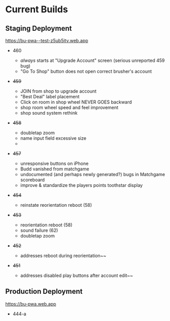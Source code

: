 # Current Builds

## Staging Deployment

https://bu-pwa--test-z5ub5itv.web.app 

- 460
  - _always_ starts at "Upgrade Account" screen (serious unreported 459 bug)
  - "Go To Shop" button does not open correct brusher's account

- ~~459~~ 
  - JOIN from shop to upgrade account
  - "Best Deal" label placement
  - Click on room in shop wheel NEVER GOES backward
  - shop room wheel speed and feel improvement
  - shop sound system rethink
 
- ~~458~~
  - doubletap zoom
  - name input field excessive size
  - 
- ~~457~~
  - unresponsive buttons on iPhone
  - Budd vanished from matchgame
  - undocumented (and perhaps newly generated?) bugs in Matchgame scoreboard
  - improve & standardize the players points toothstar display
- ~~454~~
  - reinstate reorientation reboot (58)
- ~~453~~
  - reorientation reboot (58)
  - sound failure (62)
  - doubletap zoom
- ~~452~~
  -  addresses reboot during reorientation~~ 
- ~~451~~
  -  addresses disabled play buttons after account edit~~




## Production Deployment

https://bu-pwa.web.app 

 - 444-a

